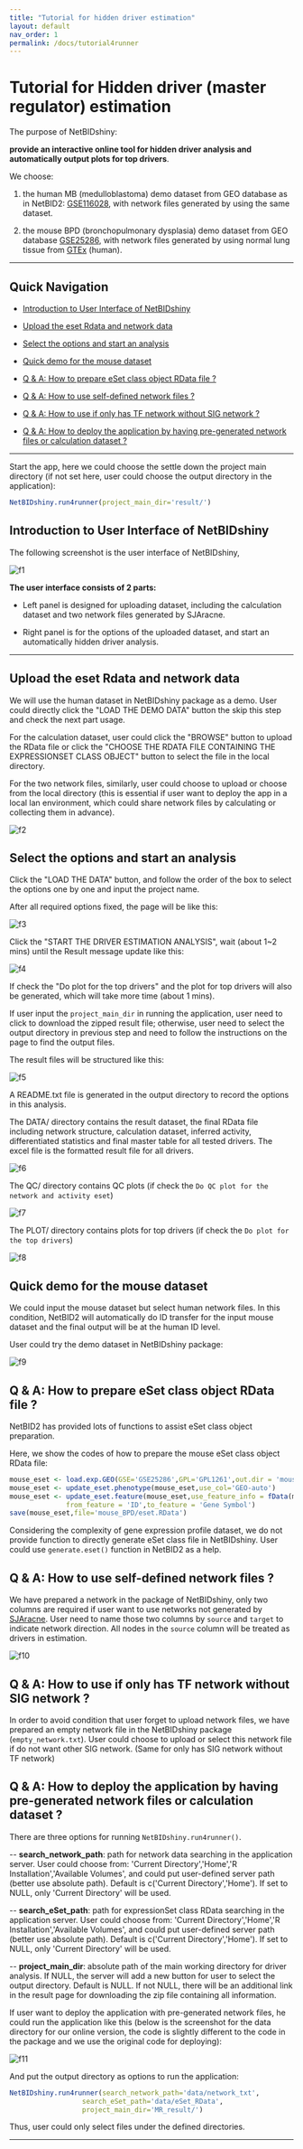 ```yaml
---
title: "Tutorial for hidden driver estimation"
layout: default
nav_order: 1
permalink: /docs/tutorial4runner
---
```


# Tutorial for Hidden driver (master regulator) estimation

The purpose of NetBIDshiny: 

**provide an interactive online tool for hidden driver analysis and automatically output plots for top drivers**.

We choose:

1. the human MB (medulloblastoma) demo dataset from GEO database as in NetBID2: [GSE116028](https://www.ncbi.nlm.nih.gov/geo/query/acc.cgi?acc=GSE116028), with network files generated by using the same dataset.

2. the mouse BPD (bronchopulmonary dysplasia) demo dataset from GEO database [GSE25286](https://www.ncbi.nlm.nih.gov/geo/query/acc.cgi?acc=GSE25286), with network files generated by using normal lung tissue from [GTEx](https://gtexportal.org/home/) (human).

----------
## Quick Navigation

- [Introduction to User Interface of NetBIDshiny](#introduction-to-user-interface-of-netbidshiny)

- [Upload the eset Rdata and network data](#upload-the-eset-rdata-and-network-data)

- [Select the options and start an analysis](#select-the-options-and-start-an-analysis)

- [Quick demo for the mouse dataset](#quick-demo-for-the-mouse-dataset)

- [Q & A: How to prepare eSet class object RData file ?](#q--a-how-to-prepare-eset-class-object-rdata-file-)

- [Q & A: How to use self-defined network files ?](#q--a-how-to-use-self-defined-network-files-)

- [Q & A: How to use if only has TF network without SIG network ?](#q--a-how-to-use-if-only-has-tf-network-without-sig-network-)

- [Q & A: How to deploy the application by having pre-generated network files or calculation dataset ?](#q--a-how-to-deploy-the-application-by-having-pre-generated-network-files-or-calculation-dataset-)

---------

Start the app, here we could choose the settle down the project main directory (if not set here, user could choose the output directory in the application):

```r
NetBIDshiny.run4runner(project_main_dir='result/')
```

## Introduction to User Interface of NetBIDshiny

The following screenshot is the user interface of NetBIDshiny,

![f1](f1.png)

**The user interface consists of 2 parts:**

- Left panel is designed for uploading dataset, including the calculation dataset and two network files generated by SJAracne. 

- Right panel is for the options of the uploaded dataset, and start an automatically hidden driver analysis.

-------

## Upload the eset Rdata and network data

We will use the human dataset in NetBIDshiny package as a demo. User could directly click the "LOAD THE DEMO DATA" button the skip this step and check the next part usage.

For the calculation dataset, user could click the "BROWSE" button to upload the RData file or click the "CHOOSE THE RDATA FILE CONTAINING THE EXPRESSIONSET CLASS OBJECT" button to select the file in the local directory. 

For the two network files, similarly, user could choose to upload or choose from the local directory (this is essential if user want to deploy the app in a local lan environment, which could share network files by calculating or collecting them in advance).

![f2](f2.png)



## Select the options and start an analysis

Click the "LOAD THE DATA" button, and follow the order of the box to select the options one by one and input the project name.

After all required options fixed, the page will be like this:

![f3](f3.png)

Click the "START THE DRIVER ESTIMATION ANALYSIS", wait (about 1~2 mins) until the Result message update like this:

![f4](f4.png)

If check the "Do plot for the top drivers" and the plot for top drivers will also be generated, which will take more time (about 1 mins).

If user input the `project_main_dir` in running the application, user need to click to download the zipped result file; otherwise, user need to select the output directory in previous step and need to follow the instructions on the page to find the output files. 

The result files will be structured like this:

![f5](f5.png)

A README.txt file is generated in the output directory to record the options in this analysis.

The DATA/ directory contains the result dataset, the final RData file including network structure, calculation dataset, inferred activity, differentiated statistics and final master table for all tested drivers. The excel file is the formatted result file for all drivers. 

![f6](f6.png)

The QC/ directory contains QC plots (if check the `Do QC plot for the network and activity eset`)

![f7](f7.png)

The PLOT/ directory contains plots for top drivers (if check the `Do plot for the top drivers`)

![f8](f8.png)

## Quick demo for the mouse dataset

We could input the mouse dataset but select human network files. In this condition, NetBID2 will automatically do ID transfer for the input mouse dataset and the final output will be at the human ID level. 

User could try the demo dataset in NetBIDshiny package:

![f9](f9.png)


## Q & A: How to prepare eSet class object RData file ?

NetBID2 has provided lots of functions to assist eSet class object preparation.

Here, we show the codes of how to prepare the mouse eSet class object RData file:

```r
mouse_eset <- load.exp.GEO(GSE='GSE25286',GPL='GPL1261',out.dir = 'mouse_BPD/')
mouse_eset <- update_eset.phenotype(mouse_eset,use_col='GEO-auto')
mouse_eset <- update_eset.feature(mouse_eset,use_feature_info = fData(mouse_eset),
              from_feature = 'ID',to_feature = 'Gene Symbol')
save(mouse_eset,file='mouse_BPD/eset.RData')
```

Considering the complexity of gene expression profile dataset, we do not provide function to directly generate eSet class file in NetBIDshiny. 
User could use `generate.eset()` function in NetBID2 as a help.

## Q & A: How to use self-defined network files ?

We have prepared a network in the package of NetBIDshiny, only two columns are required if user want to use networks not generated by [SJAracne](https://github.com/jyyulab/SJARACNe). 
User need to name those two columns by `source` and `target` to indicate network direction. All nodes in the `source` column will be treated as drivers in estimation.

![f10](f10.png)


## Q & A: How to use if only has TF network without SIG network ?

In order to avoid condition that user forget to upload network files, we have prepared an empty network file in the NetBIDshiny package (`empty_network.txt`). User could choose to upload or select this network file if do not want other SIG network. (Same for only has SIG network without TF network) 

## Q & A: How to deploy the application by having pre-generated network files or calculation dataset ?

There are three options for running `NetBIDshiny.run4runner()`. 

-- **search_network_path**: path for network data searching in the application server. User could choose from: 'Current Directory','Home','R Installation','Available Volumes', and could put user-defined server path (better use absolute path). Default is c('Current Directory','Home'). If set to NULL, only 'Current Directory' will be used.

-- **search_eSet_path**: path for expressionSet class RData searching in the application server. User could choose from: 'Current Directory','Home','R Installation','Available Volumes', and could put user-defined server path (better use absolute path). Default is c('Current Directory','Home'). If set to NULL, only 'Current Directory' will be used.

-- **project_main_dir**: absolute path of the main working directory for driver analysis. If NULL, the server will add a new button for user to select the output directory. Default is NULL. If not NULL, there will be an additional link in the result page for downloading the zip file containing all information.

If user want to deploy the application with pre-generated network files, he could run the application like this (below is the screenshot for the data directory for our online version, the code is slightly different to the code in the package and we use the original code for deploying):

![f11](f11.png)

And put the output directory as options to run the application:

```r
NetBIDshiny.run4runner(search_network_path='data/network_txt',
                  search_eSet_path='data/eSet_RData',
                  project_main_dir='MR_result/')
```

Thus, user could only select files under the defined directories. 

------


